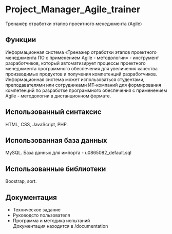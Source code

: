 # Project_Manager_Agile_trainer
Тренажёр отработки этапов проектного менеджмента (Agile)

## Функции <br/>
Информационная система «Тренажер отработки этапов проектного менеджмента ПО с применением Agile - методологии» - инструмент разработчиков, который автоматизирует процессы проектного менеджмента программного обеспечения для увеличения качества производимых продуктов и получения компетенций разработчиков. <br/>
Информационная система может использоваться студентами, преподавателями или сотрудниками ИТ-компаний для формирования компетенций по разработке программного обеспечения с применением Agile -  методологии в дистанционном формате. 

## Использованный синтаксис <br/>
HTML, CSS, JavaScript, PHP.

## Использованная база данных <br/>
MySQL.
База данных для импорта - u0865082_default.sql

## Использованные библиотеки <br/>
Boostrap, sort.

## Документация <br/>
* Техническое задание <br/>
* Руководсто пользователя <br/>
* Программа и методика испытаний <br/>
Документация находится в /documentation
